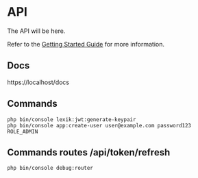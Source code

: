 # API

The API will be here.

Refer to the [Getting Started Guide](https://api-platform.com/docs/distribution) for more information.

## Docs
https://localhost/docs

## Commands
```
php bin/console lexik:jwt:generate-keypair
php bin/console app:create-user user@example.com password123 ROLE_ADMIN
```

## Commands routes /api/token/refresh
```
php bin/console debug:router
```
